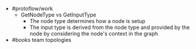 - #protoflow/work
	- GetNodeType vs GetInputType
		- The node type determines how a node is setup
		- The input type is derived from the node type and provided by the node by considering the node's context in the graph
- #books team topologies